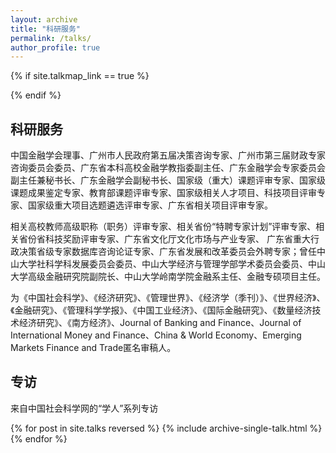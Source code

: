 ```yaml
---
layout: archive
title: "科研服务"
permalink: /talks/
author_profile: true
---
```


{% if site.talkmap_link == true %}



{% endif %}



科研服务
---
中国金融学会理事、广州市人民政府第五届决策咨询专家、广州市第三届财政专家咨询委员会委员、广东省本科高校金融学教指委副主任、广东金融学会专家委员会副主任兼秘书长、广东金融学会副秘书长、国家级（重大）课题评审专家、国家级课题成果鉴定专家、教育部课题评审专家、国家级相关人才项目、科技项目评审专家、国家级重大项目选题遴选评审专家、广东省相关项目评审专家。

相关高校教师高级职称（职务）评审专家、相关省份“特聘专家计划”评审专家、相关省份省科技奖励评审专家、广东省文化厅文化市场与产业专家、 广东省重大行政决策省级专家数据库咨询论证专家、广东省发展和改革委员会外聘专家；曾任中山大学社科学科发展委员会委员、中山大学经济与管理学部学术委员会委员、中山大学高级金融研究院副院长、中山大学岭南学院金融系主任、金融专硕项目主任。

为《中国社会科学》、《经济研究》、《管理世界》、《经济学（季刊）》、《世界经济》、《金融研究》、《管理科学学报》、《中国工业经济》、《国际金融研究》、《数量经济技术经济研究》、《南方经济》、Journal of Banking and Finance、Journal of International Money and Finance、China & World Economy、Emerging Markets Finance and Trade匿名审稿人。

  
专访
---
来自中国社会科学网的“学人”系列专访


{% for post in site.talks reversed %}
  {% include archive-single-talk.html %}
{% endfor %}
